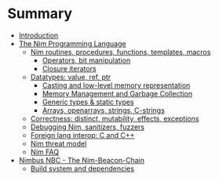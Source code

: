 # Summary

- [Introduction](01_introduction.md)
- [The Nim Programming Language](02_the_Nim_programming_language.md)
  - [Nim routines, procedures, functions, templates, macros](02.1_nim_routines_proc_func_templates_macros.md)
    - [Operators, bit manipulation](02.1.1_operators_bit_manipulation.md)
    <!-- - [Pointer manipulation](02.1.2_pointer_manipulation.md) -->
    <!-- - [Emitting raw C or Assembly code](02.1.3_emitting_raw_C_assembly_code.md) -->
    - [Closure iterators](02.1.4_closure_iterators.md)
  - [Datatypes: value, ref, ptr](02.2_stack_ref_ptr_types.md)
    <!-- - [Builtin types](02.2.1_builtin_types.md) -->
    - [Casting and low-level memory representation](02.2.2_casting_and_low_level_memory_representation.md)
    - [Memory Management and Garbage Collection](02.2.3_memory_management_gc.md)
    - [Generic types & static types](02.2.4_generics_types_static_types.md)
    - [Arrays, openarrays, strings, C-strings](02.2.5_arrays_openarrays_strings_cstring.md)
    <!-- - [Runtime types: Variants & Object-Oriented Programming](02.2.6_runtime_types_variants_oop.md) -->
    <!-- - [Compile-time Evaluation](02.2.7_compiletime_evaluation.md) -->
  - [Correctness: distinct, mutability, effects, exceptions](02.3_correctness_distinct_mutability_effects_exceptions.md)
  - [Debugging Nim, sanitizers, fuzzers](02.4_debugging_Nim_sanitizers_fuzzers.md)
  - [Foreign lang interop: C and C++](02.5_foreign_lang_to_from_interop.md)
  - [Nim threat model](02.8_Nim_threat_model.md)
  <!-- - [Nim standard library use in Nimbus](02.9_Nim_stdlib_use_in_nimbus.md) -->
  - [Nim FAQ](02.10_Nim_FAQ.md)
- [Nimbus NBC - The Nim-Beacon-Chain](03_nbc_nimbus_beacon_chain.md)
  - [Build system and dependencies](03.2_build_system_and_dependencies.md)

